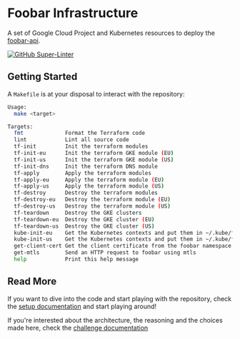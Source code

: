 # Foobar Infrastructure

A set of Google Cloud Project and Kubernetes resources to deploy the [foobar-api](https://github.com/containous/foobar-api).

[![GitHub Super-Linter](https://github.com/barolab/foobar-infra/workflows/lint/badge.svg)](https://github.com/marketplace/actions/super-linter)

## Getting Started

A `Makefile` is at your disposal to interact with the repository:

```sh
Usage:
  make <target>

Targets:
  fmt             Format the Terraform code
  lint            Lint all source code
  tf-init         Init the terraform modules
  tf-init-eu      Init the terraform GKE module (EU)
  tf-init-us      Init the terraform GKE module (US)
  tf-init-dns     Init the terraform DNS module
  tf-apply        Apply the terraform modules
  tf-apply-eu     Apply the terraform module (EU)
  tf-apply-us     Apply the terraform module (US)
  tf-destroy      Destroy the terraform modules
  tf-destroy-eu   Destroy the terraform module (EU)
  tf-destroy-us   Destroy the terraform module (US)
  tf-teardown     Destroy the GKE clusters
  tf-teardown-eu  Destroy the GKE cluster (EU)
  tf-teardown-us  Destroy the GKE cluster (US)
  kube-init-eu    Get the Kubernetes contexts and put them in ~/.kube/foobar-eu  (EU)
  kube-init-us    Get the Kubernetes contexts and put them in ~/.kube/foobar-us (US)
  get-client-cert Get the client certificate from the foobar namespace
  get-mtls        Send an HTTP request to foobar using mtls
  help            Print this help message
```

## Read More

If you want to dive into the code and start playing with the repository, check the [setup documentation](./docs/setup.md) and start playing around!

If you're interested about the architecture, the reasoning and the choices made here, check the [challenge documentation](./docs/challenge.md)
